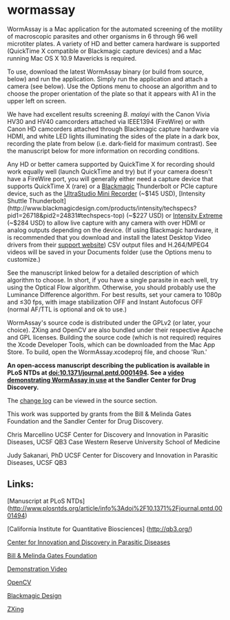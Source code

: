 # wormassay

WormAssay is a Mac application for the automated screening of the motility of macroscopic parasites and other organisms in 6 through 96 well microtiter plates. A variety of HD and better camera hardware is supported (QuickTime X compatible or Blackmagic capture devices) and a Mac running Mac OS X 10.9 Mavericks is required. 

To use, download the latest WormAssay binary (or build from source, below) and run the application. Simply run the application and attach a camera (see below). Use the Options menu to choose an algorithm and to choose the proper orientation of the plate so that it appears with A1 in the upper left on screen.

We have had excellent results screening *B. malayi* with the Canon Vivia HV30 and HV40 camcorders attached via IEEE1394 (FireWire) or with Canon HD camcorders attached through Blackmagic capture hardware via HDMI, and white LED lights illuminating the sides of the plate in a dark box, recording the plate from below (i.e. dark-field for maximum contrast). See the manuscript below for more information on recording conditions. 

Any HD or better camera supported by QuickTime X for recording should work equally well (launch QuickTime and try) but if your camera doesn't have a FireWire port, you will generally either need a capture device that supports QuickTime X (rare) or a [Blackmagic](http://www.blackmagicdesign.com) Thunderbolt or PCIe capture device, such as the [UltraStudio Mini Recorder](http://www.blackmagicdesign.com/products/ultrastudiothunderbolt/techspecs/#31781) (~$145 USD), [Intensity Shuttle Thunderbolt](http://www.blackmagicdesign.com/products/intensity/techspecs?pid1=26718&pid2=24831#techspecs-top) (~$227 USD) or [Intensity Extreme](http://www.blackmagicdesign.com/products/intensity/techspecs?pid1=26718&pid2=24831#techspecs-top) (~$284 USD) to allow live capture with any camera with over HDMI or analog outputs depending on the device. (If using Blackmagic hardware, it is recommended that you download and install the latest Desktop Video drivers from their [support website](http://www.blackmagicdesign.com/support)) CSV output files and H.264/MPEG4 videos will be saved in your Documents folder (use the Options menu to customize.) 

See the manuscript linked below for a detailed description of which algorithm to choose. In short, if you have a single parasite in each well, try using the Optical Flow algorithm. Otherwise, you should probably use the Luminance Difference algorithm. For best results, set your camera to 1080p and ≤30 fps, with image stabilization OFF and Instant Autofocus OFF (normal AF/TTL is optional and ok to use.)

WormAssay's source code is distributed under the GPLv2 (or later, your choice). ZXing and OpenCV are also bundled under their respective Apache and GPL licenses. Building the source code (which is not required) requires the Xcode Developer Tools, which can be downloaded from the Mac App Store. To build, open the WormAssay.xcodeproj file, and choose 'Run.'

**An open-access manuscript describing the publication is available in PLoS NTDs at [doi:10.1371/journal.pntd.0001494](http://www.plosntds.org/article/info%3Adoi%2F10.1371%2Fjournal.pntd.0001494). See a [video demonstrating WormAssay in use](http://vimeo.com/34962651) at the Sandler Center for Drug Discovery.**

The [change log](https://github.com/chrismarcellino/wormassay/blob/master/CHANGES.txt) can be viewed in the source section.

This work was supported by grants from the Bill & Melinda Gates Foundation and the Sandler Center for Drug Discovery. 

Chris Marcellino
UCSF Center for Discovery and Innovation in Parasitic Diseases, UCSF QB3
Case Western Reserve University School of Medicine

Judy Sakanari, PhD
UCSF Center for Discovery and Innovation in Parasitic Diseases, UCSF QB3


## Links:
[Manuscript at PLoS NTDs] (http://www.plosntds.org/article/info%3Adoi%2F10.1371%2Fjournal.pntd.0001494)

[California Institute for Quantitative Biosciences] (http://qb3.org/)

[Center for Innovation and Discovery in Parasitic Diseases](http://www.cdipd.org)

[Bill & Melinda Gates Foundation](http://www.gatesfoundation.org/)

[Demonstration Video](http://vimeo.com/34962651)

[OpenCV](http://opencv.org)

[Blackmagic Design](http://www.blackmagicdesign.com)

[ZXing](https://code.google.com/p/zxing/)

